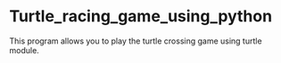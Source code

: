 # Turtle_racing_game_using_python
This program allows you to play the turtle crossing game using turtle module.
